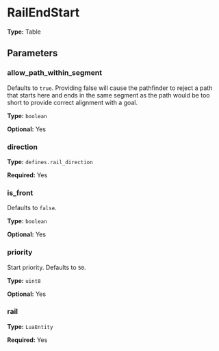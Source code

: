 # RailEndStart

**Type:** Table

## Parameters

### allow_path_within_segment

Defaults to `true`. Providing false will cause the pathfinder to reject a path that starts here and ends in the same segment as the path would be too short to provide correct alignment with a goal.

**Type:** `boolean`

**Optional:** Yes

### direction

**Type:** `defines.rail_direction`

**Required:** Yes

### is_front

Defaults to `false`.

**Type:** `boolean`

**Optional:** Yes

### priority

Start priority. Defaults to `50`.

**Type:** `uint8`

**Optional:** Yes

### rail

**Type:** `LuaEntity`

**Required:** Yes


